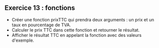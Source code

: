 ## Exercice 13 : fonctions 

- Créer une fonction prixTTC qui prendra deux arguments : un prix et un taux en pourcentage de TVA.
- Calculer le prix TTC dans cette fonction et retourner le résultat. 
- Afficher le résultat TTC en appelant la fonction avec des valeurs d'exemple.